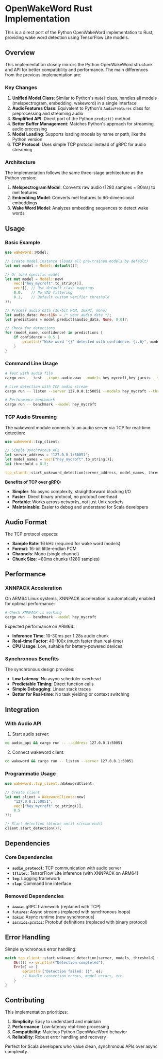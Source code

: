 # OpenWakeWord Rust Implementation

This is a direct port of the Python OpenWakeWord implementation to Rust, providing wake word detection using TensorFlow Lite models.

## Overview

This implementation closely mirrors the Python OpenWakeWord structure and API for better compatibility and performance. The main differences from the previous implementation are:

### Key Changes

1. **Unified Model Class**: Similar to Python's `Model` class, handles all models (melspectrogram, embedding, wakeword) in a single interface
2. **AudioFeatures Class**: Equivalent to Python's `AudioFeatures` class for preprocessing and streaming audio
3. **Simplified API**: Direct port of the Python `predict()` method
4. **Better Buffer Management**: Matches Python's approach for streaming audio processing
5. **Model Loading**: Supports loading models by name or path, like the Python version
6. **TCP Protocol**: Uses simple TCP protocol instead of gRPC for audio streaming

### Architecture

The implementation follows the same three-stage architecture as the Python version:

1. **Melspectrogram Model**: Converts raw audio (1280 samples = 80ms) to mel features
2. **Embedding Model**: Converts mel features to 96-dimensional embeddings
3. **Wake Word Model**: Analyzes embedding sequences to detect wake words

## Usage

### Basic Example

```rust
use wakeword::Model;

// Create model instance (loads all pre-trained models by default)
let mut model = Model::default()?;

// Or load specific model
let mut model = Model::new(
    vec!["hey_mycroft".to_string()],
    vec![], // Use default class mappings
    0.0,    // No VAD filtering
    0.1,    // Default custom verifier threshold
)?;

// Process audio data (16-bit PCM, 16kHz, mono)
let audio_data: Vec<i16> = /* your audio data */;
let predictions = model.predict(&audio_data, None, 0.0)?;

// Check for detections
for (model_name, confidence) in predictions {
    if confidence > 0.5 {
        println!("Wake word '{}' detected with confidence: {:.6}", model_name, confidence);
    }
}
```

### Command Line Usage

```bash
# Test with audio file
cargo run -- test --input audio.wav --models hey_mycroft,hey_jarvis --threshold 0.5

# Live detection with TCP audio stream  
cargo run -- listen --server 127.0.0.1:50051 --models hey_mycroft --threshold 0.3

# Performance benchmark
cargo run -- benchmark --model hey_mycroft
```

### TCP Audio Streaming

The wakeword module connects to an audio server via TCP for real-time detection:

```rust
use wakeword::tcp_client;

// Simple synchronous API
let server_address = "127.0.0.1:50051";
let model_names = vec!["hey_mycroft".to_string()];
let threshold = 0.5;

tcp_client::start_wakeword_detection(server_address, model_names, threshold)?;
```

**Benefits of TCP over gRPC:**
- **Simpler**: No async complexity, straightforward blocking I/O
- **Faster**: Direct binary protocol, no protobuf overhead
- **Portable**: Works across networks, not just Unix sockets
- **Maintainable**: Easier to debug and understand for Scala developers

## Audio Format

The TCP protocol expects:
- **Sample Rate**: 16 kHz (required for wake word models)
- **Format**: 16-bit little-endian PCM
- **Channels**: Mono (single channel)
- **Chunk Size**: ~80ms chunks (1280 samples)

## Performance

### XNNPACK Acceleration

On ARM64 Linux systems, XNNPACK acceleration is automatically enabled for optimal performance:

```bash
# Check XNNPACK is working
cargo run -- benchmark --model hey_mycroft
```

Expected performance on ARM64:
- **Inference Time**: 10-30ms per 1.28s audio chunk
- **Real-time Factor**: 40-100x (much faster than real-time)
- **CPU Usage**: Low, suitable for battery-powered devices

### Synchronous Benefits

The synchronous design provides:
- **Low Latency**: No async scheduler overhead
- **Predictable Timing**: Direct function calls  
- **Simple Debugging**: Linear stack traces
- **Better for Real-time**: No task yielding or context switching

## Integration

### With Audio API

1. Start audio server:
```bash
cd audio_api && cargo run -- --address 127.0.0.1:50051
```

2. Connect wakeword client:
```bash
cd wakeword && cargo run -- listen --server 127.0.0.1:50051
```

### Programmatic Usage

```rust
use wakeword::tcp_client::WakewordClient;

// Create client
let mut client = WakewordClient::new(
    "127.0.0.1:50051",
    vec!["hey_mycroft".to_string()],
    0.5
)?;

// Start detection (blocks until stream ends)
client.start_detection()?;
```

## Dependencies

### Core Dependencies
- **`audio_protocol`**: TCP communication with audio server
- **`tflitec`**: TensorFlow Lite inference (with XNNPACK on ARM64)
- **`log`**: Logging framework
- **`clap`**: Command line interface

### Removed Dependencies
- ~~`tonic`~~: gRPC framework (replaced with TCP)
- ~~`futures`~~: Async streams (replaced with synchronous loops)
- ~~`tokio`~~: Async runtime (now synchronous)
- ~~`service-protos`~~: Protobuf definitions (replaced with binary protocol)

## Error Handling

Simple synchronous error handling:

```rust
match tcp_client::start_wakeword_detection(server, models, threshold) {
    Ok(()) => println!("Detection completed"),
    Err(e) => {
        eprintln!("Detection failed: {}", e);
        // Handle connection errors, model errors, etc.
    }
}
```

## Contributing

This implementation prioritizes:
1. **Simplicity**: Easy to understand and maintain
2. **Performance**: Low-latency real-time processing  
3. **Compatibility**: Matches Python OpenWakeWord behavior
4. **Reliability**: Robust error handling and recovery

Perfect for Scala developers who value clean, synchronous APIs over async complexity. 